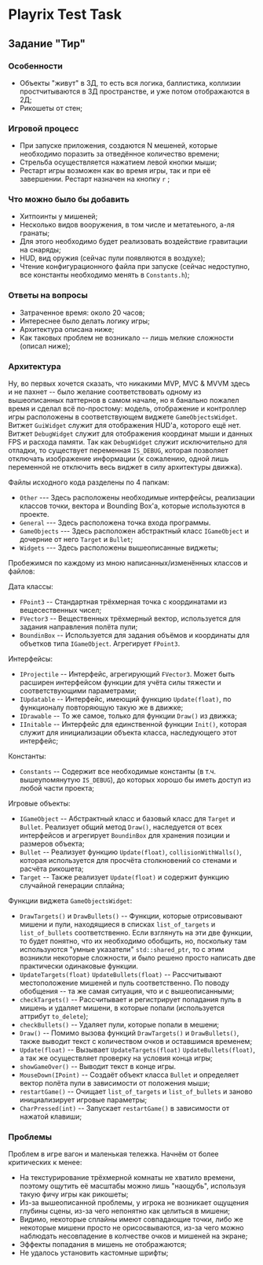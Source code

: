 # Playrix Test Task

## Задание "Тир"

### Особенности

* Объекты "живут" в 3Д, то есть вся логика, баллистика, коллизии простчитываются в 3Д пространстве, и уже потом отображаются в 2Д;
* Рикошеты от стен;

### Игровой процесс

* При запуске приложения, создаются N мешеней, которые необходимо поразить за отведённое количество времени;
* Стрельба осуществляется нажатием левой кнопки мыши;
* Рестарт игры возможен как во время игры, так и при её завершении. Рестарт назначен на кнопку `r` ;

### Что можно было бы добавить

* Хитпоинты у мишеней;
* Несколько видов вооружения, в том числе и метатеьного, а-ля гранаты;
* Для этого необходимо будет реализовать воздействие гравитации на снаряды;
* HUD, вид оружия (сейчас пули появляются в воздухе);
* Чтение конфигурационного файла при запуске (сейчас недоступно, все константы необходимо менять в `Constants.h`);

### Ответы на вопросы

* Затраченное время: около 20 часов;
* Интереснее было делать логику игры;
* Архитектура описана ниже;
* Как таковых проблем не возникало -- лишь мелкие сложности (описал ниже);

### Архитектура

Ну, во первых хочется сказать, что никакими MVP, MVC & MVVM здесь и не пахнет -- было желание соответствовать одному из вышеописанных паттернов в самом начале, но я банально пожалел время и сделал всё по-простому: модель, отображение и контроллер игры расположены в соответствующем виджете `GameObjectsWidget`. Витжет `GuiWidget` служит для отображения HUD'a, которого ещё нет. Витжет `DebugWidget` служит для отображения координат мыши и данных FPS и расхода памяти. Так как `DebugWidget` служит исключительно для отладки, то существует переменная `IS_DEBUG`, которая позволяет отключать изображение информации (к сожалению, одной лишь переменной не отключить весь виджет в силу архитектуры движка).

Файлы исходного кода разделены по 4 папкам:

* `Other` --- Здесь расположены необходимые интерфейсы, реализации классов точки, вектора и Bounding Box'a, которые используются в проекте.
* `General` --- Здесь расположена точка входа программы.
* `GameObjects` --- Здесь расположен абстрактный класс `IGameObject` и дочерние от него `Target` и `Bullet`;
* `Widgets` --- Здесь расположены вышеописанные виджеты;

Пробежимся по каждому из мною написанных/изменённых классов и файлов:

Дата классы:

* `FPoint3` -- Стандартная трёхмерная точка с координатами из вещесественных чисел;
* `FVector3` -- Вещественных трёхмерный вектор, используется для задания направления полёта пули;
* `BoundinBox` -- Используется для задания объёмов и координаты для объетков типа `IGameObject`. Агрегирует `FPoint3`.

Интерфейсы:

* `IProjectile` -- Интерфейс, агрегирующий `FVector3`. Может быть расширен интерфейсом функции для учёта силы тяжести и соответствующими параметрами;
* `IUpdatable` -- Интерфейс, имеющий функцию `Update(float)`, по функционалу повторяющую такую же в движке;
* `IDrawable` -- То же самое, только для функции `Draw()` из движка;
* `IInitable` -- Интерфейс для единственной функции `Init()`, которая служит для инициализации объекта класса, наследующего этот интерфейс;

Константы:

* `Constants` -- Содержит все необходимые константы (в т.ч. вышеупомянутую `IS_DEBUG`), до которых хорошо бы иметь доступ из любой части проекта;

Игровые объекты:

* `IGameObject` -- Абстрактный класс и базовый класс для `Target` и `Bullet`. Реализует общий метод `Draw()`, наследуется от всех интерфейсов и агрегирует `BoundinBox` для хранения позиции и размеров объекта;
* `Bullet` -- Реализует функцию `Update(float)`, `collisionWithWalls()`, которая используется для просчёта столкновений со стенами и расчёта рикошета;
* `Target` -- Также реализует `Update(float)` и содержит функцию случайной генерации сплайна;

Функции виджета `GameObjectsWidget`:

* `DrawTargets()` и `DrawBullets()` -- Функции, которые отрисовывают мишени и пули, находящиеся в списках  `list_of_targets` и `list_of_bullets` соответственно. Если взглянуть на эти две функции, то будет понятно, что их необходимо обобщить, но, поскольку там используются "умные указатели" `std::shared_ptr`, то с этим возникли некоторые сложности, и было решено просто написать две практически одинаковые функции.
* `UpdateTargets(float)` `UpdateBullets(float)` -- Рассчитывают местоположение мишеней и пуль соответственно. По поводу обобщения -- та же самая ситуация, что и с вышеописанными;
* `checkTargets()` -- Рассчитывает и регистрирует попадания пуль в мишень и удаляет мишени, в которые попали (используется аттрибут `to_delete`);
* `checkBullets()` -- Удаляет пули, которые попали в мешени;
* `Draw()` -- Помимо вызова функций `DrawTargets()` и `DrawBullets()`, также выводит текст с количеством очков и оставшимся временем;
* `Update(float)` -- Вызывает `UpdateTargets(float)` `UpdateBullets(float)`, а так же осуществляет проверку на условия конца игры;
* `showGameOver()` -- Выводит текст в конце игры.
* `MouseDown(IPoint)` -- Создаёт объект класса `Bullet` и определяет вектор полёта пули в зависимости от положения мыши;
* `restartGame()` -- Очищает `list_of_targets` и `list_of_bullets` и заново инициализирует игровые параметры;
* `CharPressed(int)` -- Запускает `restartGame()` в зависимости от нажатой клавиши;

### Проблемы

Проблем в игре вагон и маленькая тележка. Начнём от более критических к менее:

* На текстурирование трёхмерной комнаты не хватило времени, поэтому ощутить её масштабы можно лишь "наощубь", используя такую фичу игры как рикошеты;
* Из-за вышеописанной проблемы, у игрока не возникает ощущения глубины сцены, из-за чего непонятно как целиться в мишени;
* Видимо, некоторые сплайны имеют совпадающие точки, либо же некоторые мишени просто не орисосвываются, из-за чего можно наблюдать несовпадение в колчестве очков и мишеней на экране;
* Эффекты попадания в мишень не отображаются;
* Не удалось установить кастомные шрифты;
